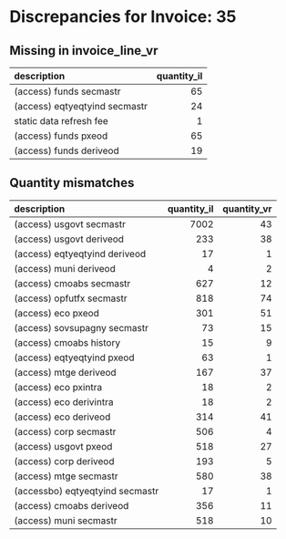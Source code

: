 # Discrepancies for Invoice: 35

## Missing in invoice_line_vr

| description                   |   quantity_il |
|:------------------------------|--------------:|
| (access) funds secmastr       |            65 |
| (access) eqtyeqtyind secmastr |            24 |
| static data refresh fee       |             1 |
| (access) funds pxeod          |            65 |
| (access) funds deriveod       |            19 |

## Quantity mismatches

| description                     |   quantity_il |   quantity_vr |
|:--------------------------------|--------------:|--------------:|
| (access) usgovt secmastr        |          7002 |            43 |
| (access) usgovt deriveod        |           233 |            38 |
| (access) eqtyeqtyind deriveod   |            17 |             1 |
| (access) muni deriveod          |             4 |             2 |
| (access) cmoabs secmastr        |           627 |            12 |
| (access) opfutfx secmastr       |           818 |            74 |
| (access) eco pxeod              |           301 |            51 |
| (access) sovsupagny secmastr    |            73 |            15 |
| (access) cmoabs history         |            15 |             9 |
| (access) eqtyeqtyind pxeod      |            63 |             1 |
| (access) mtge deriveod          |           167 |            37 |
| (access) eco pxintra            |            18 |             2 |
| (access) eco derivintra         |            18 |             2 |
| (access) eco deriveod           |           314 |            41 |
| (access) corp secmastr          |           506 |             4 |
| (access) usgovt pxeod           |           518 |            27 |
| (access) corp deriveod          |           193 |             5 |
| (access) mtge secmastr          |           580 |            38 |
| (accessbo) eqtyeqtyind secmastr |            17 |             1 |
| (access) cmoabs deriveod        |           356 |            11 |
| (access) muni secmastr          |           518 |            10 |
